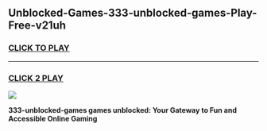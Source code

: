 
## Unblocked-Games-333-unblocked-games-Play-Free-v21uh
<h3>
<a href="https://premium76.site?title=333-unblocked-games&ref=18A1">CLICK TO PLAY</a></h3>
<hr>

<h3>
<a href="https://premium76.site?title=333-unblocked-games&ref=18A1">CLICK 2 PLAY</a>
  
</h3>

<a href="https://premium76.site?title=333-unblocked-games&ref=18A1"><img src="https://clearcache.store/games.png"></a>


**333-unblocked-games games unblocked: Your Gateway to Fun and Accessible Online Gaming**
